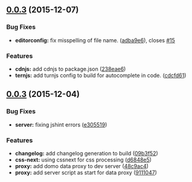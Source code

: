<a name="0.0.3"></a>
## [0.0.3](/https://git.empdev.domo.com/AppTeam6/da-webpack/compare/v0.0.3...v0.0.3) (2015-12-07)


### Bug Fixes

* **editorconfig:** fix misspelling of file name. ([adba9e6](https://git.empdev.domo.com/AppTeam6/da-webpack/commits/adba9e6)), closes [#15](https://git.empdev.domo.com/AppTeam6/da-webpack/issues/15)

### Features

* **cdnjs:** add cdnjs to package.json ([238eae6](https://git.empdev.domo.com/AppTeam6/da-webpack/commits/238eae6))
* **ternjs:** add turnjs config to build for autocomplete in code. ([cdcfd61](https://git.empdev.domo.com/AppTeam6/da-webpack/commits/cdcfd61))



<a name="0.0.3"></a>
## [0.0.3](/https://git.empdev.domo.com/AppTeam6/da-webpack/compare/d6848e5...v0.0.3) (2015-12-04)


### Bug Fixes

* **server:** fixing jshint errors ([e305519](https://git.empdev.domo.com/AppTeam6/da-webpack/commits/e305519))

### Features

* **changelog:** add changelog generation to build ([09b3f52](https://git.empdev.domo.com/AppTeam6/da-webpack/commits/09b3f52))
* **css-next:** using cssnext for css processing ([d6848e5](https://git.empdev.domo.com/AppTeam6/da-webpack/commits/d6848e5))
* **proxy:** add domo data proxy to dev server ([48c9ac4](https://git.empdev.domo.com/AppTeam6/da-webpack/commits/48c9ac4))
* **proxy:** add server script as start for data proxy ([9111047](https://git.empdev.domo.com/AppTeam6/da-webpack/commits/9111047))



